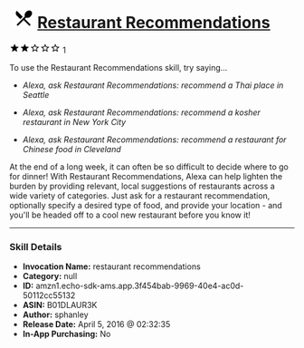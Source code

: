 # &nbsp;<img src="skill_icon" alt="Restaurant Recommendations icon" width="36"> [Restaurant Recommendations](http://alexa.amazon.com/#skills/amzn1.echo-sdk-ams.app.3f454bab-9969-40e4-ac0d-50112cc55132)
![2 stars](../../images/ic_star_black_18dp_1x.png)![2 stars](../../images/ic_star_black_18dp_1x.png)![2 stars](../../images/ic_star_border_black_18dp_1x.png)![2 stars](../../images/ic_star_border_black_18dp_1x.png)![2 stars](../../images/ic_star_border_black_18dp_1x.png) 1

To use the Restaurant Recommendations skill, try saying...

* *Alexa, ask Restaurant Recommendations: recommend a Thai place in Seattle*

* *Alexa, ask Restaurant Recommendations: recommend a kosher restaurant in New York City*

* *Alexa, ask Restaurant Recommendations: recommend a restaurant for Chinese food in Cleveland*

At the end of a long week, it can often be so difficult to decide where to go for dinner! With Restaurant Recommendations, Alexa can help lighten the burden by providing relevant, local suggestions of restaurants across a wide variety of categories. Just ask for a restaurant recommendation, optionally specify a desired type of food, and provide your location - and you'll be headed off to a cool new restaurant before you know it!

***

### Skill Details

* **Invocation Name:** restaurant recommendations
* **Category:** null
* **ID:** amzn1.echo-sdk-ams.app.3f454bab-9969-40e4-ac0d-50112cc55132
* **ASIN:** B01DLAUR3K
* **Author:** sphanley
* **Release Date:** April 5, 2016 @ 02:32:35
* **In-App Purchasing:** No

